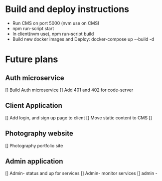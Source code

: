 # Build and deploy instructions

- Run CMS on port 5000 (nvm use on CMS)
- npm run-script start
- In client(nvm use), npm run-script build
- Build new docker images and Deploy: docker-compose up --build -d

# Future plans

## Auth microservice
[] Build Auth microservice
[] Add 401 and 402 for code-server 


## Client Application
[] Add login, and sign up page to client
[] Move static content to CMS
[] 

## Photography website
[] Photography portfolio site

## Admin application
[] Admin- status and up for services
[] Admin- monitor services
[] admin - 
